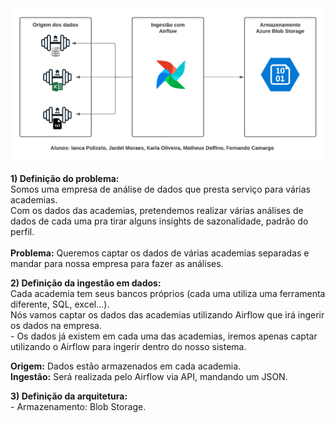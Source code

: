 <div align="center">
  <img src="https://github.com/jardelMoraes/labdata-exercices/blob/main/BigData/Fluxo%20de%20dados.png" alt"Proffy" title="Proffy" alt"Proffy" title="Proffy" />
  </div>

**1) Definição do problema:** <br />
   Somos uma empresa de análise de dados que presta serviço para várias academias. <br />
        Com os dados das academias, pretendemos realizar várias análises de dados de cada uma pra tirar alguns insights de
            sazonalidade, padrão do perfil.<br /><br />
    **Problema:** Queremos captar os dados de várias academias separadas e mandar para nossa empresa para fazer as análises.<br />
 
**2) Definição da ingestão em dados:**<br />
    Cada academia tem seus bancos próprios (cada uma utiliza uma ferramenta diferente, SQL, excel...).<br />
    Nós vamos captar os dados das academias utilizando Airflow que irá ingerir os dados na empresa.<br />
    - Os dados já existem em cada uma das academias, iremos apenas captar utilizando o Airflow para ingerir dentro do nosso sistema.<br />
 
 **Origem:** Dados estão armazenados em cada academia.<br />
 **Ingestão:** Será realizada pelo Airflow via API, mandando um JSON.<br />
 
**3) Definição da arquitetura:**<br />
    - Armazenamento: Blob Storage.
